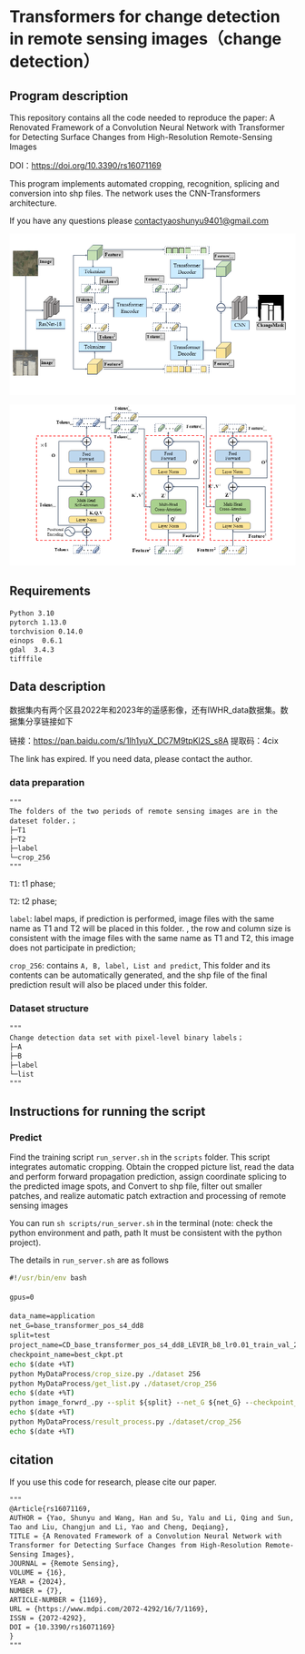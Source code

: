# Transformers for change detection in remote sensing images（change detection）

## Program description
This repository contains all the code needed to reproduce the paper:
A Renovated Framework of a Convolution Neural Network with Transformer for Detecting Surface Changes from High-Resolution Remote-Sensing Images

DOI：https://doi.org/10.3390/rs16071169

This program implements automated cropping, recognition, splicing and conversion into shp files. The network uses the CNN-Transformers architecture.

If you have any questions please contactyaoshunyu9401@gmail.com


![image](./images/network.png)

![image](./images/transformer.png)

## Requirements
```
Python 3.10
pytorch 1.13.0
torchvision 0.14.0
einops  0.6.1
gdal  3.4.3
tifffile 
```

## Data description
数据集内有两个区县2022年和2023年的遥感影像，还有IWHR_data数据集。数据集分享链接如下

链接：https://pan.baidu.com/s/1lh1yuX_DC7M9tpKl2S_s8A 
提取码：4cix

The link has expired. If you need data, please contact the author.

### data preparation

```
"""
The folders of the two periods of remote sensing images are in the dateset folder.；
├─T1
├─T2
├─label
└─crop_256
"""
```
`T1`: t1 phase;

`T2`: t2 phase;

`label`: label maps, if prediction is performed, image files with the same name as T1 and T2 will be placed in this folder.
, the row and column size is consistent with the image files with the same name as T1 and T2, this image does not participate in prediction;

`crop_256`: contains `A, B, label, List and predict`, 
This folder and its contents can be automatically generated, and the shp file of the final prediction result will also be placed under this folder.

### Dataset structure

```
"""
Change detection data set with pixel-level binary labels；
├─A
├─B
├─label
└─list
"""
```


## Instructions for running the script

### Predict
Find the training script `run_server.sh` in the `scripts` folder. This script integrates automatic cropping.
Obtain the cropped picture list, read the data and perform forward propagation prediction, assign coordinate splicing to the predicted image spots, and
Convert to shp file, filter out smaller patches, and realize automatic patch extraction and processing of remote sensing images

You can run `sh scripts/run_server.sh` in the terminal (note: check the python environment and path, path
It must be consistent with the python project).

 The details in `run_server.sh` are as follows

```cmd
#!/usr/bin/env bash

gpus=0

data_name=application
net_G=base_transformer_pos_s4_dd8
split=test
project_name=CD_base_transformer_pos_s4_dd8_LEVIR_b8_lr0.01_train_val_200_linear
checkpoint_name=best_ckpt.pt
echo $(date +%T)
python MyDataProcess/crop_size.py ./dataset 256
python MyDataProcess/get_list.py ./dataset/crop_256
echo $(date +%T)
python image_forwrd_.py --split ${split} --net_G ${net_G} --checkpoint_name ${checkpoint_name} --gpu_ids ${gpus} --project_name ${project_name} --data_name ${data_name}
echo $(date +%T)
python MyDataProcess/result_process.py ./dataset/crop_256
echo $(date +%T)

```
## citation

If you use this code for research, please cite our paper.

```
"""
@Article{rs16071169,
AUTHOR = {Yao, Shunyu and Wang, Han and Su, Yalu and Li, Qing and Sun, Tao and Liu, Changjun and Li, Yao and Cheng, Deqiang},
TITLE = {A Renovated Framework of a Convolution Neural Network with Transformer for Detecting Surface Changes from High-Resolution Remote-Sensing Images},
JOURNAL = {Remote Sensing},
VOLUME = {16},
YEAR = {2024},
NUMBER = {7},
ARTICLE-NUMBER = {1169},
URL = {https://www.mdpi.com/2072-4292/16/7/1169},
ISSN = {2072-4292},
DOI = {10.3390/rs16071169}
}
"""
```




